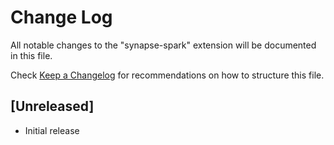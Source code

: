 # Change Log

All notable changes to the "synapse-spark" extension will be documented in this file.

Check [Keep a Changelog](http://keepachangelog.com/) for recommendations on how to structure this file.

## [Unreleased]

- Initial release